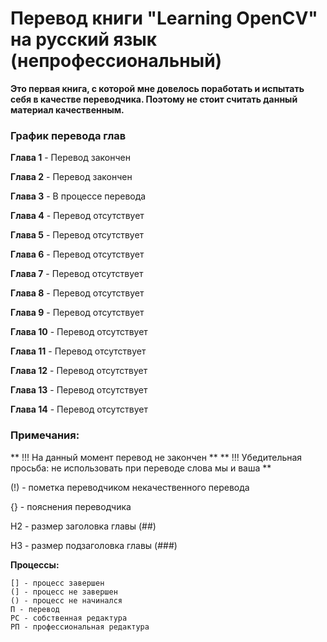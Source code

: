 # Перевод книги "Learning OpenCV" на русский язык (непрофессиональный)

**Это первая книга, с которой мне довелось поработать и испытать себя в качестве переводчика. Поэтому не стоит считать данный материал качественным.**

### График перевода глав

**Глава 1** - Перевод закончен

**Глава 2** - Перевод закончен

**Глава 3** - В процессе перевода

**Глава 4** - Перевод отсутствует

**Глава 5** - Перевод отсутствует

**Глава 6** - Перевод отсутствует

**Глава 7** - Перевод отсутствует

**Глава 8** - Перевод отсутствует

**Глава 9** - Перевод отсутствует

**Глава 10** - Перевод отсутствует

**Глава 11** - Перевод отсутствует

**Глава 12** - Перевод отсутствует

**Глава 13** - Перевод отсутствует

**Глава 14** - Перевод отсутствует


### Примечания:

** !!! На данный момент перевод не закончен **
** !!! Убедительная просьба: не использовать при переводе слова мы и ваша **

(!) - пометка переводчиком некачественного перевода

{} - пояснения переводчика

H2 - размер заголовка главы (##)

H3 - размер подзаголовка главы (###)

**Процессы:**

	[] - процесс завершен
	(] - процесс не завершен
	() - процесс не начинался
	П - перевод
	РС - собственная редактура
	РП - профессиональная редактура
